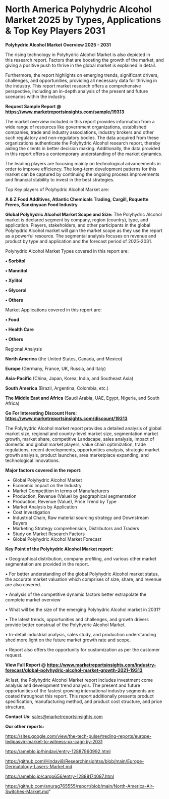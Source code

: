 # North America Polyhydric Alcohol Market 2025 by Types, Applications & Top Key Players 2031

<Strong> Polyhydric Alcohol Market Overview 2025 - 2031</strong>

The rising technology in Polyhydric Alcohol Market is also depicted in this research report. Factors that are boosting the growth of the market, and giving a positive push to thrive in the global market is explained in detail.

Furthermore, the report highlights on emerging trends, significant drivers, challenges, and opportunities, providing all necessary data for thriving in the industry. This report market research offers a comprehensive perspective, including an in-depth analysis of the present and future scenarios within the industry.

<strong>Request Sample Report @ <a href=https://www.marketreportsinsights.com/sample/19313>https://www.marketreportsinsights.com/sample/19313</a></strong>

The market overview included in this report provides information from a wide range of resources like government organizations, established companies, trade and industry associations, industry brokers and other such regulatory and non-regulatory bodies. The data acquired from these organizations authenticate the Polyhydric Alcohol research report, thereby aiding the clients in better decision making. Additionally, the data provided in this report offers a contemporary understanding of the market dynamics.

The leading players are focusing mainly on technological advancements in order to improve efficiency. The long-term development patterns for this market can be captured by continuing the ongoing process improvements and financial stability to invest in the best strategies.

Top Key players of Polyhydric Alcohol Market are:

<strong>A & Z Food Additives, Atlantic Chemicals Trading, Cargill, Roquette Freres, Sanxinyuan Food Industry</strong>

<strong><b>Global Polyhydric Alcohol Market Scope and Size:</b></strong>
The Polyhydric Alcohol market is declared segment by company, region (country), type, and application. Players, stakeholders, and other participants in the global Polyhydric Alcohol market will gain the market scope as they use the report as a powerful resource. The segmental analysis focuses on revenue and product by type and application and the forecast period of 2025-2031.

Polyhydric Alcohol Market Types covered in this report are:

<strong>• Sorbitol

• Mannitol

• Xylitol

• Glycerol

• Others</strong>

Market Applications covered in this report are:

<strong>• Food

• Health Care

• Others</strong> 

Regional Analysis

<strong>North America</strong> (the United States, Canada, and Mexico)

<strong>Europe</strong> (Germany, France, UK, Russia, and Italy)

<strong>Asia-Pacific</strong> (China, Japan, Korea, India, and Southeast Asia)

<strong>South America</strong> (Brazil, Argentina, Colombia, etc.)

<strong>The Middle East and Africa</strong> (Saudi Arabia, UAE, Egypt, Nigeria, and South Africa)

<strong>Go For Interesting Discount Here: <a href=https://www.marketreportsinsights.com/discount/19313>https://www.marketreportsinsights.com/discount/19313</a></strong>

The Polyhydric Alcohol market report provides a detailed analysis of global market size, regional and country-level market size, segmentation market growth, market share, competitive Landscape, sales analysis, impact of domestic and global market players, value chain optimization, trade regulations, recent developments, opportunities analysis, strategic market growth analysis, product launches, area marketplace expanding, and technological innovations.

<strong><b>Major factors covered in the report:</b></strong>
<ul>
  <li>Global Polyhydric Alcohol Market </li>
  <li>Economic Impact on the Industry</li>
  <li>Market Competition in terms of Manufacturers</li>
  <li>Production, Revenue (Value) by geographical segmentation</li>
  <li>Production, Revenue (Value), Price Trend by Type</li>
  <li>Market Analysis by Application</li>
  <li>Cost Investigation</li>
  <li>Industrial Chain, Raw material sourcing strategy and Downstream Buyers</li>
  <li>Marketing Strategy comprehension, Distributors and Traders</li>
  <li>Study on Market Research Factors</li>
  <li>Global Polyhydric Alcohol Market Forecast</li>
</ul>

<strong><b>Key Point of the Polyhydric Alcohol Market report:</b></strong>

• Geographical distribution, company profiling, and various other market segmentation are provided in the report.

• For better understanding of the global Polyhydric Alcohol market status, the accurate market valuation which comprises of size, share, and revenue are also covered.

• Analysis of the competitive dynamic factors better extrapolate the complete market overview

• What will be the size of the emerging Polyhydric Alcohol market in 2031?

• The latest trends, opportunities and challenges, and growth drivers provide better construal of the Polyhydric Alcohol Market.

• In-detail industrial analysis, sales study, and production understanding shed more light on the future market growth rate and scope.

• Report also offers the opportunity for customization as per the customer request.

<strong><b>View Full Report @ <a href=https://www.marketreportsinsights.com/industry-forecast/global-polyhydric-alcohol-market-growth-2021-19313>https://www.marketreportsinsights.com/industry-forecast/global-polyhydric-alcohol-market-growth-2021-19313</a></b></strong>


At last, the Polyhydric Alcohol Market report includes investment come analysis and development trend analysis. The present and future opportunities of the fastest growing international industry segments are coated throughout this report. This report additionally presents product specification, manufacturing method, and product cost structure, and price structure.

<strong>Contact Us:</strong>
sales@marketreportsinsights.com

<strong>Our other reports:</strong>

<a href=https://sites.google.com/view/the-tech-pulse/treding-reports/europe-ledipasvir-market-to-witness-xx-cagr-by-2031>https://sites.google.com/view/the-tech-pulse/treding-reports/europe-ledipasvir-market-to-witness-xx-cagr-by-2031</a>

<a href=https://ameblo.jp/hindavi/entry-12887960992.html>https://ameblo.jp/hindavi/entry-12887960992.html</a>

<a href=https://github.com/Hindavi8/Researchinsightss/blob/main/Europe-Dermatology-Lasers-Market.md>https://github.com/Hindavi8/Researchinsightss/blob/main/Europe-Dermatology-Lasers-Market.md</a>

<a href=https://ameblo.jp/cargo656/entry-12888174087.html>https://ameblo.jp/cargo656/entry-12888174087.html</a>

<a href=https://github.com/anurag765555/report/blob/main/North-America-Air-Switches-Market.md>https://github.com/anurag765555/report/blob/main/North-America-Air-Switches-Market.md</a>"
